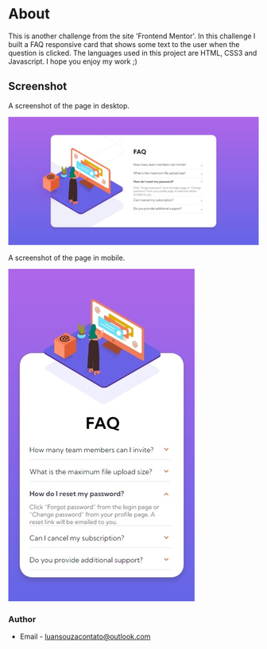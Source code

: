 # About

This is another challenge from the site 'Frontend Mentor'. In this challenge I built a FAQ responsive card that shows some text to the user when the question is clicked. The languages used in this project are HTML, CSS3 and Javascript. I hope you enjoy my work ;)     

## Screenshot

A screenshot of the page in desktop.
 
![](images/screenshot1.jpeg?raw=true)

A screenshot of the page in mobile.

![](images/screenshot2.jpeg?raw=true)

### Author

- Email - luansouzacontato@outlook.com